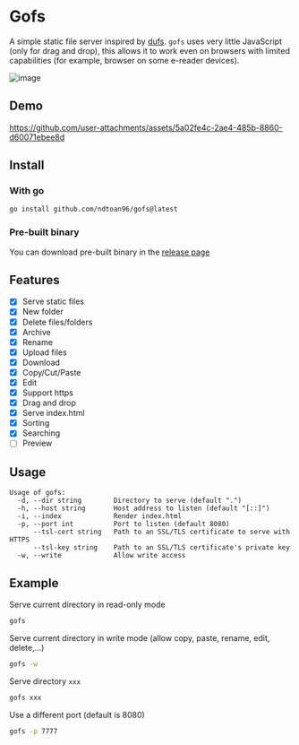 # Gofs

A simple static file server inspired by [dufs](https://github.com/sigoden/dufs).
`gofs` uses very little JavaScript (only for drag and drop), this allows it to
work even on browsers with limited capabilities (for example, browser on some
e-reader devices).

![image](https://github.com/user-attachments/assets/290ba8b9-de77-43e3-858e-e4cb03ed189a)

## Demo

https://github.com/user-attachments/assets/5a02fe4c-2ae4-485b-8860-d60071ebee8d

## Install

### With go

```bash
go install github.com/ndtoan96/gofs@latest
```

### Pre-built binary

You can download pre-built binary in the
[release page](https://github.com/ndtoan96/gofs/releases)

## Features

- [x] Serve static files
- [x] New folder
- [x] Delete files/folders
- [x] Archive
- [x] Rename
- [x] Upload files
- [x] Download
- [x] Copy/Cut/Paste
- [x] Edit
- [x] Support https
- [x] Drag and drop
- [x] Serve index.html
- [x] Sorting
- [x] Searching
- [ ] Preview

## Usage

```
Usage of gofs:
  -d, --dir string        Directory to serve (default ".")
  -h, --host string       Host address to listen (default "[::]")
  -i, --index             Render index.html
  -p, --port int          Port to listen (default 8080)
      --tsl-cert string   Path to an SSL/TLS certificate to serve with HTTPS
      --tsl-key string    Path to an SSL/TLS certificate's private key
  -w, --write             Allow write access
```

## Example

Serve current directory in read-only mode

```bash
gofs
```

Serve current directory in write mode (allow copy, paste, rename, edit,
delete,...)

```bash
gofs -w
```

Serve directory `xxx`

```bash
gofs xxx
```

Use a different port (default is 8080)

```bash
gofs -p 7777
```
